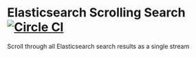 # Elasticsearch Scrolling Search [![Circle CI](https://circleci.com/gh/elastic/es-scrollsearch.svg?style=svg)](https://circleci.com/gh/elastic/es-scrollsearch)

Scroll through all Elasticsearch search results as a single stream
